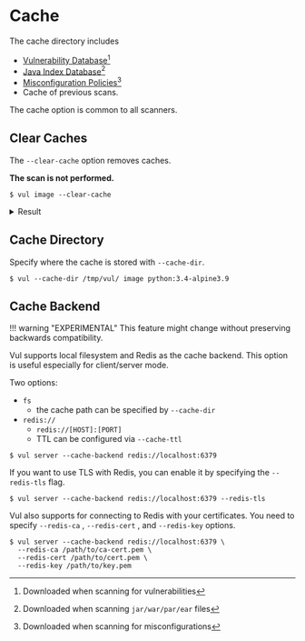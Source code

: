 # Cache
The cache directory includes 

- [Vulnerability Database][vul-db][^1]
- [Java Index Database][vul-java-db][^2]
- [Misconfiguration Policies][misconf-policies][^3]
- Cache of previous scans.
 
The cache option is common to all scanners.

## Clear Caches
The `--clear-cache` option removes caches.

**The scan is not performed.**

```
$ vul image --clear-cache
```

<details>
<summary>Result</summary>

```
2019-11-15T15:13:26.209+0200    INFO    Reopening vulnerability DB
2019-11-15T15:13:26.209+0200    INFO    Removing image caches...
```

</details>

## Cache Directory
Specify where the cache is stored with `--cache-dir`.

```
$ vul --cache-dir /tmp/vul/ image python:3.4-alpine3.9
```

## Cache Backend
!!! warning "EXPERIMENTAL"
    This feature might change without preserving backwards compatibility.

Vul supports local filesystem and Redis as the cache backend. This option is useful especially for client/server mode.

Two options:

- `fs`
    - the cache path can be specified by `--cache-dir`
- `redis://`
    - `redis://[HOST]:[PORT]`
    - TTL can be configured via `--cache-ttl`

```
$ vul server --cache-backend redis://localhost:6379
```

If you want to use TLS with Redis, you can enable it by specifying the `--redis-tls` flag.

```shell
$ vul server --cache-backend redis://localhost:6379 --redis-tls
```

Vul also supports for connecting to Redis with your certificates.
You need to specify `--redis-ca` , `--redis-cert` , and `--redis-key` options.

```
$ vul server --cache-backend redis://localhost:6379 \
  --redis-ca /path/to/ca-cert.pem \
  --redis-cert /path/to/cert.pem \
  --redis-key /path/to/key.pem
```

[vul-db]: ./db.md#vulnerability-database
[vul-java-db]: ./db.md#java-index-database
[misconf-policies]: ../scanner/misconfiguration/policy/builtin.md

[^1]: Downloaded when scanning for vulnerabilities
[^2]: Downloaded when scanning `jar/war/par/ear` files
[^3]: Downloaded when scanning for misconfigurations